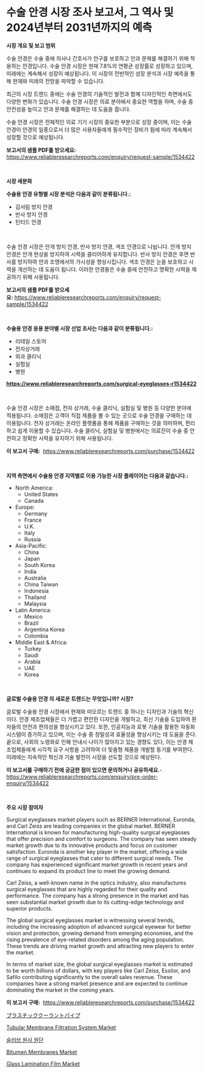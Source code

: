 <p><h1>수술 안경 시장 조사 보고서, 그 역사 및 2024년부터 2031년까지의 예측</h1></p><p><strong>시장 개요 및 보고 범위</strong></p>
<p><p>수술 안경은 수술 중에 의사나 간호사가 안구를 보호하고 안과 문제를 해결하기 위해 착용하는 안경입니다. 수술 안경 시장은 현재 7.8%의 연평균 성장률로 성장하고 있으며, 미래에는 계속해서 성장이 예상됩니다. 이 시장의 전반적인 성장 분석과 시장 예측을 통해 현재와 미래의 전망을 파악할 수 있습니다.</p><p>최근의 시장 트렌드 중에는 수술 안경의 기술적인 발전과 함께 디자인적인 측면에서도 다양한 변화가 있습니다. 수술 안경 시장은 의료 분야에서 중요한 역할을 하며, 수술 중 안전성을 높이고 안과 문제를 해결하는 데 도움을 줍니다.</p><p>수술 안경 시장은 전체적인 의료 기기 시장의 중요한 부분으로 성장 중이며, 이는 수술 안경이 안경의 일종으로서 더 많은 사용자들에게 필수적인 장비가 됨에 따라 계속해서 성장할 것으로 예상됩니다.</p></p>
<p><strong>보고서의 샘플 PDF를 받으세요:</strong> <a href="https://www.reliableresearchreports.com/enquiry/request-sample/1534422">https://www.reliableresearchreports.com/enquiry/request-sample/1534422</a></p>
<p>&nbsp;</p>
<p><strong>시장 세분화</strong></p>
<p><strong>수술용 안경 유형별 시장 분석은 다음과 같이 분류됩니다.:</strong></p>
<p><ul><li>김서림 방지 안경</li><li>반사 방지 안경</li><li>틴티드 안경</li></ul></p>
<p>&nbsp;</p>
<p><p>수술 안경 시장은 안개 방지 안경, 반사 방지 안경, 색조 안경으로 나뉩니다. 안개 방지 안경은 안개 현상을 방지하여 시력을 클리어하게 유지합니다. 반사 방지 안경은 후면 반사를 방지하여 안과 조명에서의 가시성을 향상시킵니다. 색조 안경은 눈을 보호하고 시력을 개선하는 데 도움이 됩니다. 이러한 안경들은 수술 중에 안전하고 명확한 시력을 제공하기 위해 사용됩니다.</p></p>
<p><strong>보고서의 샘플 PDF를 받으세요:</strong>&nbsp;<a href="https://www.reliableresearchreports.com/enquiry/request-sample/1534422">https://www.reliableresearchreports.com/enquiry/request-sample/1534422</a></p>
<p>&nbsp;</p>
<p><strong> 수술용 안경 응용 분야별 시장 산업 조사는 다음과 같이 분류됩니다.:</strong></p>
<p><ul><li>리테일 스토어</li><li>전자상거래</li><li>외과 클리닉</li><li>실험실</li><li>병원</li></ul></p>
<p><strong><a href="https://www.reliableresearchreports.com/surgical-eyeglasses-r1534422">https://www.reliableresearchreports.com/surgical-eyeglasses-r1534422</a></strong></p>
<p>&nbsp;</p>
<p><p>수술 안경 시장은 소매점, 전자 상거래, 수술 클리닉, 실험실 및 병원 등 다양한 분야에 적용됩니다. 소매점은 고객이 직접 제품을 볼 수 있는 곳으로 수술 안경을 구매하는 데 이용됩니다. 전자 상거래는 온라인 플랫폼을 통해 제품을 구매하는 것을 의미하며, 편리하고 쉽게 이용할 수 있습니다. 수술 클리닉, 실험실 및 병원에서는 의료진이 수술 중 안전하고 정확한 시력을 유지하기 위해 사용됩니다.</p></p>
<p><strong>이 보고서 구매:</strong>&nbsp; <a href="https://www.reliableresearchreports.com/purchase/1534422">https://www.reliableresearchreports.com/purchase/1534422</a></p>
<p>&nbsp;</p>
<p><strong>지역 측면에서 수술용 안경 지역별로 이용 가능한 시장 플레이어는 다음과 같습니다.:</strong></p>
<p><ul>
    <li>
        North America:
        <ul>
            <li>United States</li>
            <li>Canada</li>
        </ul>
    </li>
    <li>
        Europe:
        <ul>
            <li>Germany</li>
            <li>France</li>
            <li>U.K.</li>
            <li>Italy</li>
            <li>Russia</li>
        </ul>
    </li>
    <li>
        Asia-Pacific:
        <ul>
            <li>China</li>
            <li>Japan</li>
            <li>South Korea</li>
            <li>India</li>
            <li>Australia</li>
            <li>China Taiwan</li>
            <li>Indonesia</li>
            <li>Thailand</li>
            <li>Malaysia</li>
        </ul>
    </li>
    <li>
        Latin America:
        <ul>
            <li>Mexico</li>
            <li>Brazil</li>
            <li>Argentina Korea</li>
            <li>Colombia</li>
        </ul>
    </li>
    <li>
        Middle East & Africa:
        <ul>
            <li>Turkey</li>
            <li>Saudi</li>
            <li>Arabia</li>
            <li>UAE</li>
            <li>Korea</li>
        </ul>
    </li>
    </ul></p>
<p>&nbsp;</p>
<p><strong>글로벌 수술용 안경 의 새로운 트렌드는 무엇입니까? 시장?</strong></p>
<p><p>글로벌 수술용 안경 시장에서 현재와 떠오르는 트렌드 중 하나는 디자인과 기술의 혁신이다. 안경 제조업체들은 더 가볍고 편안한 디자인을 개발하고, 최신 기술을 도입하여 환자들의 안전과 편의성을 향상시키고 있다. 또한, 인공지능과 로봇 기술을 활용한 자동화 시스템이 증가하고 있으며, 이는 수술 중 정밀성과 효율성을 향상시키는 데 도움을 준다. 끝으로, 사회의 노령화로 인해 안내시 나이가 많아지고 있는 경향도 있다, 이는 안경 제조업체들에게 시각적 요구 사항을 고려하여 더 맞춤형 제품을 개발할 동기를 부여한다.  미래에는 지속적인 혁신과 기술 발전이 시장을 선도할 것으로 예상된다.</p></p>
<p><strong>이 보고서를 구매하기 전에 궁금한 점이 있으면 문의하거나 공유하세요.</strong>- <a href="https://www.reliableresearchreports.com/enquiry/pre-order-enquiry/1534422">https://www.reliableresearchreports.com/enquiry/pre-order-enquiry/1534422</a></p>
<p>&nbsp;</p>
<p><strong>주요 시장 참여자</strong></p>
<p><p>Surgical eyeglasses market players such as BERNER International, Euronda, and Carl Zeiss are leading companies in the global market. BERNER International is known for manufacturing high-quality surgical eyeglasses that offer precision and comfort to surgeons. The company has seen steady market growth due to its innovative products and focus on customer satisfaction. Euronda is another key player in the market, offering a wide range of surgical eyeglasses that cater to different surgical needs. The company has experienced significant market growth in recent years and continues to expand its product line to meet the growing demand.</p><p>Carl Zeiss, a well-known name in the optics industry, also manufactures surgical eyeglasses that are highly regarded for their quality and performance. The company has a strong presence in the market and has seen substantial market growth due to its cutting-edge technology and superior products.</p><p>The global surgical eyeglasses market is witnessing several trends, including the increasing adoption of advanced surgical eyewear for better vision and protection, growing demand from emerging economies, and the rising prevalence of eye-related disorders among the aging population. These trends are driving market growth and attracting new players to enter the market.</p><p>In terms of market size, the global surgical eyeglasses market is estimated to be worth billions of dollars, with key players like Carl Zeiss, Essilor, and Safilo contributing significantly to the overall sales revenue. These companies have a strong market presence and are expected to continue dominating the market in the coming years.</p></p>
<p><strong>이 보고서 구매:</strong>&nbsp;&nbsp;<a href="https://www.reliableresearchreports.com/purchase/1534422">https://www.reliableresearchreports.com/purchase/1534422</a></p>
<p><p><a href="https://github.com/ihabdkwlxs948/Market-Research-Report-List-1/blob/main/505703719673.md">プラスチッククーラントパイプ</a></p><p><a href="https://www.linkedin.com/pulse/tubular-membrane-filtration-system-market-size-share-amp-wjvef?trackingId=4i998C0K3yAaiGHSDnLtbQ%3D%3D">Tubular Membrane Filtration System Market</a></p><p><a href="https://medium.com/@snake68678/%EC%8A%A4%EB%9F%BD%ED%95%9C-%EC%8B%A4-%EC%9B%90%EB%8B%A8-%EC%8B%9C%EC%9E%A5-%EC%A1%B0%EC%82%AC-%EB%B3%B4%EA%B3%A0%EC%84%9C-2024%EB%85%84%EB%B6%80%ED%84%B0-2031%EB%85%84%EA%B9%8C%EC%A7%80%EC%9D%98-%EC%97%AD%EC%82%AC-%EB%B0%8F-%EC%98%88%EC%B8%A1-dda06f5776e1">슬러브 원사 원단</a></p><p><a href="https://issuu.com/reportprime-2/docs/bitumen-membranes-market-size-2030.pptx">Bitumen Membranes Market</a></p><p><a href="https://rainy-horn-d69.notion.site/Glass-Lamination-Film-Market-Provides-a-Comprehensive-Analysis-Including-a-Macro-Overview-of-the-Mar-4930181153a44accb99c45213c283bbe">Glass Lamination Film Market</a></p></p>